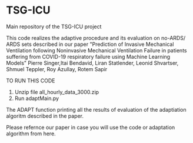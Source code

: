 # TSG-ICU
Main repository of the TSG-ICU project

This code realizes the adaptive procedure and its evaluation on no-ARDS/ ARDS sets described in our paper
"Prediction of Invasive Mechanical Ventilation following Noninvasive Mechanical Ventilation Failure in patients suffering from COVID-19 respiratory failure using Machine Learning Models" Pierre Singer,Itai Bendavid, Liran Statlender, Leonid Shvartser, Shmuel Teppler, Roy Azullay, Rotem Sapir

TO RUN THIS CODE

1. Unzip file all_hourly_data_3000.zip 
2. Run adaptMain.py

The ADAPT function printing all the results of evaluation of the adaptiation algoritm described in the paper.

Please refernce our paper in case you will use the code or adaptation algorithm from here.
